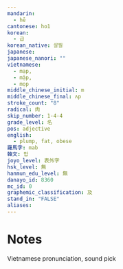 ```yaml
---
mandarin:
  - hē
cantonese: ho1
korean:
  - 급
korean_native: 살찔
japanese:
japanese_nanori: ""
vietnamese:
  - mạp, 
  - mập, 
  - mọp
middle_chinese_initial: m
middle_chinese_final: ʌp
stroke_count: "8"
radical: 肉
skip_number: 1-4-4
grade_level: 名
pos: adjective
english:
  - plump, fat, obese
羅馬字: mab
韓文: 맙
joyo_level: 表外字
hsk_level: 無
hanmun_edu_level: 無
danayo_id: 8360
mc_id: 0
graphemic_classification: 及
stand_in: "FALSE"
aliases:
---
```


# Notes
Vietnamese pronunciation, sound pick
